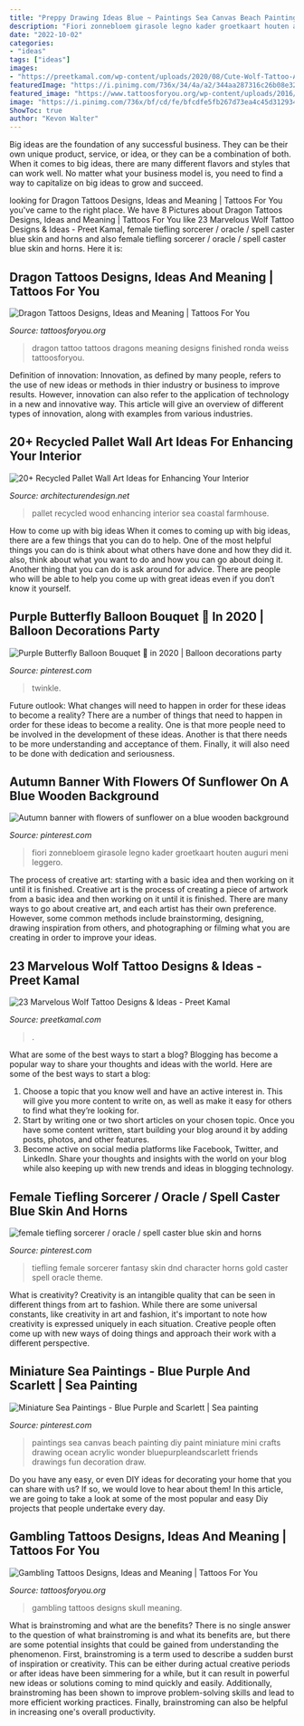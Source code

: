```yaml
---
title: "Preppy Drawing Ideas Blue ~ Paintings Sea Canvas Beach Painting Diy Paint Miniature Mini Crafts Drawing Ocean Acrylic Wonder Bluepurpleandscarlett Friends Drawings Fun Decoration Draw"
description: "Fiori zonnebloem girasole legno kader groetkaart houten auguri meni leggero"
date: "2022-10-02"
categories:
- "ideas"
tags: ["ideas"]
images:
- "https://preetkamal.com/wp-content/uploads/2020/08/Cute-Wolf-Tattoo-Art-For-Girl-Arm.jpg"
featuredImage: "https://i.pinimg.com/736x/34/4a/a2/344aa287316c26b08e324693235faaef.jpg"
featured_image: "https://www.tattoosforyou.org/wp-content/uploads/2016/02/Gambling-Skull-Tattoos.jpg"
image: "https://i.pinimg.com/736x/bf/cd/fe/bfcdfe5fb267d73ea4c45d3129341d3c.jpg"
ShowToc: true
author: "Kevon Walter"
---
```



Big ideas are the foundation of any successful business. They can be their own unique product, service, or idea, or they can be a combination of both. When it comes to big ideas, there are many different flavors and styles that can work well. No matter what your business model is, you need to find a way to capitalize on big ideas to grow and succeed.

	

		
looking for Dragon Tattoos Designs, Ideas and Meaning | Tattoos For You you've came to the right place. We have 8 Pictures about Dragon Tattoos Designs, Ideas and Meaning | Tattoos For You like 23 Marvelous Wolf Tattoo Designs &amp; Ideas - Preet Kamal, female tiefling sorcerer / oracle / spell caster blue skin and horns and also female tiefling sorcerer / oracle / spell caster blue skin and horns. Here it is:
		
    
## Dragon Tattoos Designs, Ideas And Meaning | Tattoos For You

<img loading=lazy src="http://www.tattoosforyou.org/wp-content/uploads/2013/09/Tattoos-of-Dragons-768x1024.jpg" onerror="this.onerror=null;this.src='https://tse3.mm.bing.net/th?id=OIP.q4kgPFecNDJ3zL9K9V9_nAHaJ4&amp;pid=15.1';" alt="Dragon Tattoos Designs, Ideas and Meaning | Tattoos For You">

_Source: tattoosforyou.org_

>dragon tattoo tattoos dragons meaning designs finished ronda weiss tattoosforyou. 

	

Definition of innovation:
Innovation, as defined by many people, refers to the use of new ideas or methods in thier industry or business to improve results. However, innovation can also refer to the application of technology in a new and innovative way. This article will give an overview of different types of innovation, along with examples from various industries.

    
## 20+ Recycled Pallet Wall Art Ideas For Enhancing Your Interior

<img loading=lazy src="https://cdn.architecturendesign.net/wp-content/uploads/2015/06/AD-Pallet-Wall-Art-14.jpg" onerror="this.onerror=null;this.src='https://tse4.mm.bing.net/th?id=OIP.ZEvAOThnjVQaw_KjwxcIxgHaJ4&amp;pid=15.1';" alt="20+ Recycled Pallet Wall Art Ideas for Enhancing Your Interior">

_Source: architecturendesign.net_

>pallet recycled wood enhancing interior sea coastal farmhouse. 

	

How to come up with big ideas
When it comes to coming up with big ideas, there are a few things that you can do to help. One of the most helpful things you can do is think about what others have done and how they did it. also, think about what you want to do and how you can go about doing it. Another thing that you can do is ask around for advice. There are people who will be able to help you come up with great ideas even if you don’t know it yourself.

    
## Purple Butterfly Balloon Bouquet 🦋 In 2020 | Balloon Decorations Party

<img loading=lazy src="https://i.pinimg.com/736x/26/02/2a/26022aabcb25c33fcedb9c62927ccf06.jpg" onerror="this.onerror=null;this.src='https://tse2.mm.bing.net/th?id=OIP.y_kgI9akdefuBlCY6mZX6gHaJ3&amp;pid=15.1';" alt="Purple Butterfly Balloon Bouquet 🦋 in 2020 | Balloon decorations party">

_Source: pinterest.com_

>twinkle. 

	

Future outlook: What changes will need to happen in order for these ideas to become a reality?
There are a number of things that need to happen in order for these ideas to become a reality. One is that more people need to be involved in the development of these ideas. Another is that there needs to be more understanding and acceptance of them. Finally, it will also need to be done with dedication and seriousness.

    
## Autumn Banner With Flowers Of Sunflower On A Blue Wooden Background

<img loading=lazy src="https://i.pinimg.com/736x/34/4a/a2/344aa287316c26b08e324693235faaef.jpg" onerror="this.onerror=null;this.src='https://tse2.mm.bing.net/th?id=OIP.EejqNleXBSVWxyxNl9QTLgHaE8&amp;pid=15.1';" alt="Autumn banner with flowers of sunflower on a blue wooden background">

_Source: pinterest.com_

>fiori zonnebloem girasole legno kader groetkaart houten auguri meni leggero. 

	

The process of creative art: starting with a basic idea and then working on it until it is finished.
Creative art is the process of creating a piece of artwork from a basic idea and then working on it until it is finished. There are many ways to go about creative art, and each artist has their own preference. However, some common methods include brainstorming, designing, drawing inspiration from others, and photographing or filming what you are creating in order to improve your ideas.

    
## 23 Marvelous Wolf Tattoo Designs &amp; Ideas - Preet Kamal

<img loading=lazy src="https://preetkamal.com/wp-content/uploads/2020/08/Cute-Wolf-Tattoo-Art-For-Girl-Arm.jpg" onerror="this.onerror=null;this.src='https://tse1.mm.bing.net/th?id=OIP.8ssXZIXEdof4YMYK7wrYOwHaJQ&amp;pid=15.1';" alt="23 Marvelous Wolf Tattoo Designs &amp; Ideas - Preet Kamal">

_Source: preetkamal.com_

>. 

	

What are some of the best ways to start a blog?
Blogging has become a popular way to share your thoughts and ideas with the world. Here are some of the best ways to start a blog: 
1. Choose a topic that you know well and have an active interest in. This will give you more content to write on, as well as make it easy for others to find what they’re looking for. 
2. Start by writing one or two short articles on your chosen topic. Once you have some content written, start building your blog around it by adding posts, photos, and other features. 
3. Become active on social media platforms like Facebook, Twitter, and LinkedIn. Share your thoughts and insights with the world on your blog while also keeping up with new trends and ideas in blogging technology. 

    
## Female Tiefling Sorcerer / Oracle / Spell Caster Blue Skin And Horns

<img loading=lazy src="https://i.pinimg.com/736x/bf/cd/fe/bfcdfe5fb267d73ea4c45d3129341d3c.jpg" onerror="this.onerror=null;this.src='https://tse4.mm.bing.net/th?id=OIP.mHWJ0KX0A5w8ivjeqzfJjwHaKe&amp;pid=15.1';" alt="female tiefling sorcerer / oracle / spell caster blue skin and horns">

_Source: pinterest.com_

>tiefling female sorcerer fantasy skin dnd character horns gold caster spell oracle theme. 

	

What is creativity?
Creativity is an intangible quality that can be seen in different things from art to fashion. While there are some universal constants, like creativity in art and fashion, it's important to note how creativity is expressed uniquely in each situation. Creative people often come up with new ways of doing things and approach their work with a different perspective.

    
## Miniature Sea Paintings - Blue Purple And Scarlett | Sea Painting

<img loading=lazy src="https://i.pinimg.com/736x/05/4b/7d/054b7d6cd2cbe050072532efd27cf9f0--sea-drawing-sea-paintings.jpg" onerror="this.onerror=null;this.src='https://tse4.mm.bing.net/th?id=OIP.DXYKTQX9joFLAI_ZAgHs8QHaJ3&amp;pid=15.1';" alt="Miniature Sea Paintings - Blue Purple and Scarlett | Sea painting">

_Source: pinterest.com_

>paintings sea canvas beach painting diy paint miniature mini crafts drawing ocean acrylic wonder bluepurpleandscarlett friends drawings fun decoration draw. 

	

Do you have any easy, or even DIY ideas for decorating your home that you can share with us? If so, we would love to hear about them! In this article, we are going to take a look at some of the most popular and easy Diy projects that people undertake every day.

    
## Gambling Tattoos Designs, Ideas And Meaning | Tattoos For You

<img loading=lazy src="https://www.tattoosforyou.org/wp-content/uploads/2016/02/Gambling-Skull-Tattoos.jpg" onerror="this.onerror=null;this.src='https://tse4.mm.bing.net/th?id=OIP.HXDq4NyodV4HwOpOXjaBagAAAA&amp;pid=15.1';" alt="Gambling Tattoos Designs, Ideas and Meaning | Tattoos For You">

_Source: tattoosforyou.org_

>gambling tattoos designs skull meaning. 

	

What is brainstroming and what are the benefits?
There is no single answer to the question of what brainstroming is and what its benefits are, but there are some potential insights that could be gained from understanding the phenomenon. First, brainstroming is a term used to describe a sudden burst of inspiration or creativity. This can be either during actual creative periods or after ideas have been simmering for a while, but it can result in powerful new ideas or solutions coming to mind quickly and easily. Additionally, brainstroming has been shown to improve problem-solving skills and lead to more efficient working practices. Finally, brainstroming can also be helpful in increasing one's overall productivity.

